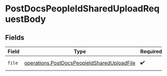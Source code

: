 # PostDocsPeopleIdSharedUploadRequestBody


## Fields

| Field                                                                                                      | Type                                                                                                       | Required                                                                                                   | Description                                                                                                |
| ---------------------------------------------------------------------------------------------------------- | ---------------------------------------------------------------------------------------------------------- | ---------------------------------------------------------------------------------------------------------- | ---------------------------------------------------------------------------------------------------------- |
| `file`                                                                                                     | [operations.PostDocsPeopleIdSharedUploadFile](../../models/operations/postdocspeopleidshareduploadfile.md) | :heavy_check_mark:                                                                                         | The file to upload.                                                                                        |